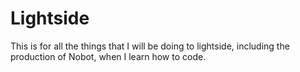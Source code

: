 # Lightside
This is for all the things that I will be doing to lightside, including the production of Nobot, when I learn how to code.
